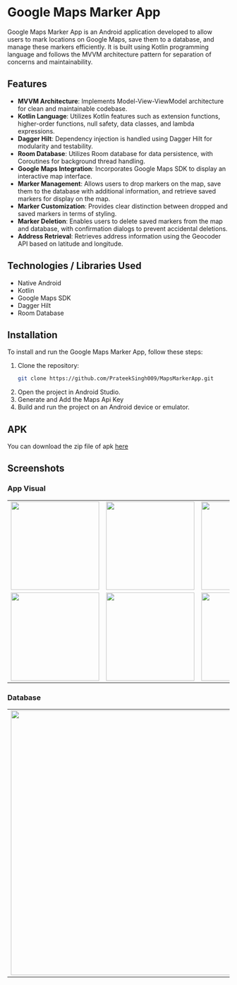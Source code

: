 # Google Maps Marker App
Google Maps Marker App is an Android application developed to allow users to mark locations on Google Maps, save them to a database, and manage these markers efficiently.
It is built using Kotlin programming language and follows the MVVM architecture pattern for separation of concerns and maintainability.

## Features
- **MVVM Architecture**: Implements Model-View-ViewModel architecture for clean and maintainable codebase.
- **Kotlin Language**: Utilizes Kotlin features such as extension functions, higher-order functions, null safety, data classes, and lambda expressions.
- **Dagger Hilt**: Dependency injection is handled using Dagger Hilt for modularity and testability.
- **Room Database**: Utilizes Room database for data persistence, with Coroutines for background thread handling.
- **Google Maps Integration**: Incorporates Google Maps SDK to display an interactive map interface.
- **Marker Management**: Allows users to drop markers on the map, save them to the database with additional information, and retrieve saved markers for display on the map.
- **Marker Customization**: Provides clear distinction between dropped and saved markers in terms of styling.
- **Marker Deletion**: Enables users to delete saved markers from the map and database, with confirmation dialogs to prevent accidental deletions.
- **Address Retrieval**: Retrieves address information using the Geocoder API based on latitude and longitude.

## Technologies / Libraries Used
- Native Android
- Kotlin
- Google Maps SDK
- Dagger Hilt
- Room Database

## Installation

To install and run the Google Maps Marker App, follow these steps:

1. Clone the repository:
   ```bash
   git clone https://github.com/PrateekSingh009/MapsMarkerApp.git
2. Open the project in Android Studio.
3. Generate and Add the Maps Api Key 
4. Build and run the project on an Android device or emulator.

## APK
 You can download the zip file of apk [here](https://drive.google.com/file/d/1BRINU2wmKyVuomcZQChqMWAeZTvclzcO/view?usp=sharing)
 
 ## Screenshots

### App Visual
<table>
  <tr>
    <td><img src="https://media.discordapp.net/attachments/874542599740989452/1220787079995326544/ss_1.jpg?ex=66103590&is=65fdc090&hm=a08c9c8eeb49740e953075a974e8be23c3b7d5369037676cfecaa2e8319a9391&=&format=webp&width=298&height=662" width=200 ></td>
    <td><img src="https://cdn.discordapp.com/attachments/874542599740989452/1220787081006153758/ss_4.jpg?ex=66103591&is=65fdc091&hm=5abd6f2b82ec1050bb14040ce9ede9fe69e32f47eab80508d1888e633cd43507&" width=200 ></td>
   <td><img src="https://cdn.discordapp.com/attachments/874542599740989452/1220787081442492466/ss_5.jpg?ex=66103591&is=65fdc091&hm=4dc029cee290ed79915f42a883c11f09b3c98184057bdaddabacd2e3a62707f3&" width=200 ></td>
  </tr>
  <tr>
    <td><img src="https://cdn.discordapp.com/attachments/874542599740989452/1220787081979232466/ss_6.jpg?ex=66103591&is=65fdc091&hm=a12b64aa443f8674414adfc8ef0302a0b5323d273fd1eb80981755803fbb444c&" width=200 ></td>
    <td><img src="https://cdn.discordapp.com/attachments/874542599740989452/1220787082411376710/ss_7.jpg?ex=66103591&is=65fdc091&hm=961742abd2e842722a88c0323321a0ba0d8cb45ca80b5e5d71436619ec3dab12&" width=200 ></td>
   <td><img src="https://cdn.discordapp.com/attachments/874542599740989452/1220787080637186109/ss_3.jpg?ex=66103591&is=65fdc091&hm=6a193fb4e807357c08d1dd923e8cfb59e4ad9bcac8a82ad437d3967554926892&" width=200 ></td>
  </tr>
 </table>
 
 ### Database
 
 <table>
  <tr>
    <td><img src="https://cdn.discordapp.com/attachments/874542599740989452/1220787082826481744/ss_1.png?ex=66103591&is=65fdc091&hm=dcd07e0b302856859fd48746cd4f5b167694445726ca3782a07520062d6342db&" width=600 ></td>
  </tr>
 </table>
